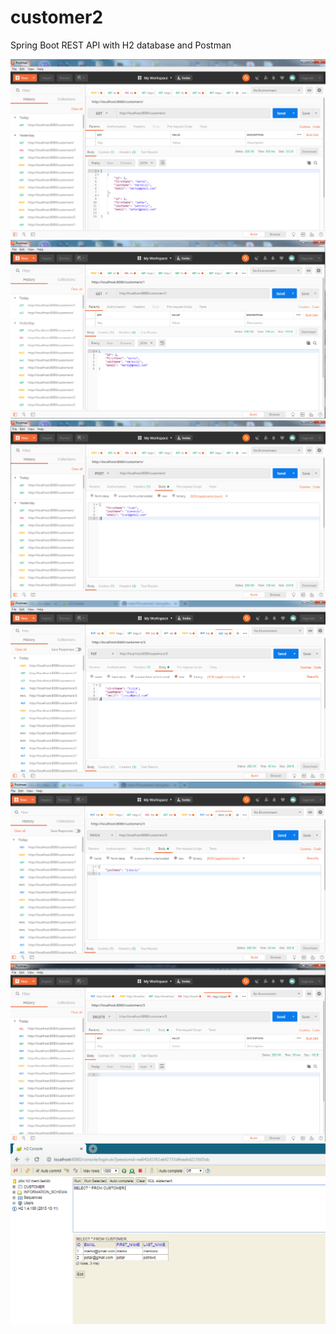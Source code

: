 # customer2
Spring Boot REST API with H2 database and Postman

![](images/get.png)
![](images/get_one.png)
![](images/post.png)
![](images/put.png)
![](images/patch.png)
![](images/delete.png)
![](images/h2.png)
